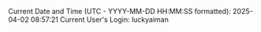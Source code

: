 Current Date and Time (UTC - YYYY-MM-DD HH:MM:SS formatted): 2025-04-02 08:57:21
Current User's Login: luckyaiman
